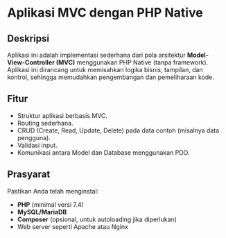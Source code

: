 # Aplikasi MVC dengan PHP Native

## Deskripsi
Aplikasi ini adalah implementasi sederhana dari pola arsitektur **Model-View-Controller (MVC)** menggunakan PHP Native (tanpa framework). Aplikasi ini dirancang untuk memisahkan logika bisnis, tampilan, dan kontrol, sehingga memudahkan pengembangan dan pemeliharaan kode.

## Fitur
- Struktur aplikasi berbasis MVC.
- Routing sederhana.
- CRUD (Create, Read, Update, Delete) pada data contoh (misalnya data pengguna).
- Validasi input.
- Komunikasi antara Model dan Database menggunakan PDO.

## Prasyarat
Pastikan Anda telah menginstal:
- **PHP** (minimal versi 7.4)
- **MySQL/MariaDB**
- **Composer** (opsional, untuk autoloading jika diperlukan)
- Web server seperti Apache atau Nginx
